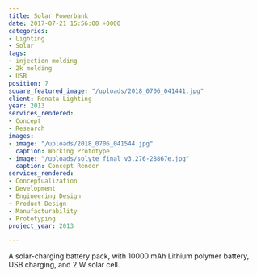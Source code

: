 ```yaml
---
title: Solar Powerbank
date: 2017-07-21 15:56:00 +0000
categories:
- Lighting
- Solar
tags:
- injection molding
- 2k molding
- USB
position: 7
square_featured_image: "/uploads/2018_0706_041441.jpg"
client: Renata Lighting
year: 2013
services_rendered:
- Concept
- Research
images:
- image: "/uploads/2018_0706_041544.jpg"
  caption: Working Prototype
- image: "/uploads/solyte final v3.276-28867e.jpg"
  caption: Concept Render
services_rendered:
- Conceptualization
- Development
- Engineering Design
- Product Design
- Manufacturability
- Prototyping
project_year: 2013

---
```


A solar-charging battery pack, with 10000 mAh Lithium polymer battery, USB charging, and 2 W solar cell.
